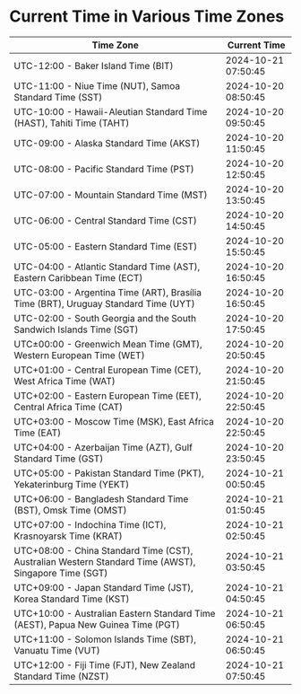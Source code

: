 # Current Time in Various Time Zones

| Time Zone | Current Time |
|-----------|--------------|
| UTC-12:00 - Baker Island Time (BIT) | 2024-10-21 07:50:45 |
| UTC-11:00 - Niue Time (NUT), Samoa Standard Time (SST) | 2024-10-20 08:50:45 |
| UTC-10:00 - Hawaii-Aleutian Standard Time (HAST), Tahiti Time (TAHT) | 2024-10-20 09:50:45 |
| UTC-09:00 - Alaska Standard Time (AKST) | 2024-10-20 11:50:45 |
| UTC-08:00 - Pacific Standard Time (PST) | 2024-10-20 12:50:45 |
| UTC-07:00 - Mountain Standard Time (MST) | 2024-10-20 13:50:45 |
| UTC-06:00 - Central Standard Time (CST) | 2024-10-20 14:50:45 |
| UTC-05:00 - Eastern Standard Time (EST) | 2024-10-20 15:50:45 |
| UTC-04:00 - Atlantic Standard Time (AST), Eastern Caribbean Time (ECT) | 2024-10-20 16:50:45 |
| UTC-03:00 - Argentina Time (ART), Brasília Time (BRT), Uruguay Standard Time (UYT) | 2024-10-20 16:50:45 |
| UTC-02:00 - South Georgia and the South Sandwich Islands Time (SGT) | 2024-10-20 17:50:45 |
| UTC±00:00 - Greenwich Mean Time (GMT), Western European Time (WET) | 2024-10-20 20:50:45 |
| UTC+01:00 - Central European Time (CET), West Africa Time (WAT) | 2024-10-20 21:50:45 |
| UTC+02:00 - Eastern European Time (EET), Central Africa Time (CAT) | 2024-10-20 22:50:45 |
| UTC+03:00 - Moscow Time (MSK), East Africa Time (EAT) | 2024-10-20 22:50:45 |
| UTC+04:00 - Azerbaijan Time (AZT), Gulf Standard Time (GST) | 2024-10-20 23:50:45 |
| UTC+05:00 - Pakistan Standard Time (PKT), Yekaterinburg Time (YEKT) | 2024-10-21 00:50:45 |
| UTC+06:00 - Bangladesh Standard Time (BST), Omsk Time (OMST) | 2024-10-21 01:50:45 |
| UTC+07:00 - Indochina Time (ICT), Krasnoyarsk Time (KRAT) | 2024-10-21 02:50:45 |
| UTC+08:00 - China Standard Time (CST), Australian Western Standard Time (AWST), Singapore Time (SGT) | 2024-10-21 03:50:45 |
| UTC+09:00 - Japan Standard Time (JST), Korea Standard Time (KST) | 2024-10-21 04:50:45 |
| UTC+10:00 - Australian Eastern Standard Time (AEST), Papua New Guinea Time (PGT) | 2024-10-21 06:50:45 |
| UTC+11:00 - Solomon Islands Time (SBT), Vanuatu Time (VUT) | 2024-10-21 06:50:45 |
| UTC+12:00 - Fiji Time (FJT), New Zealand Standard Time (NZST) | 2024-10-21 07:50:45 |

